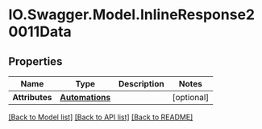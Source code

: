 # IO.Swagger.Model.InlineResponse20011Data
## Properties

Name | Type | Description | Notes
------------ | ------------- | ------------- | -------------
**Attributes** | [**Automations**](Automations.md) |  | [optional] 

[[Back to Model list]](../README.md#documentation-for-models) [[Back to API list]](../README.md#documentation-for-api-endpoints) [[Back to README]](../README.md)

